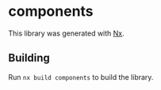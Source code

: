 # components

This library was generated with [Nx](https://nx.dev).

## Building

Run `nx build components` to build the library.
